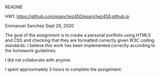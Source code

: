 README

HW1: https://github.com/esanchez450/esanchez450.github.io

Emmanuel Sanchez
Sept 29, 2020

The goal of the assignment is to create a personal portfolio using HTML5 and CSS and checking that they are formatted correctly given W3C coding standards. I believe this work has been implemented correctly according to the homework guidelines. 

I did not collaborate with anyone. 

I spent approximately 3 hours to complete the assignment.





